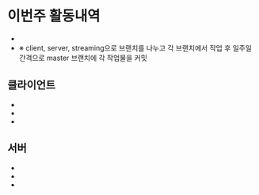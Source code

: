 # 이번주 활동내역
  - 
  - ※ client, server, streaming으로 브랜치를 나누고 각 브랜치에서 작업 후
       일주일 간격으로 master 브랜치에 각 작업물을 커밋

## 클라이언트
  - 
  - 
  - 

## 서버
  - 
  - 
  -

